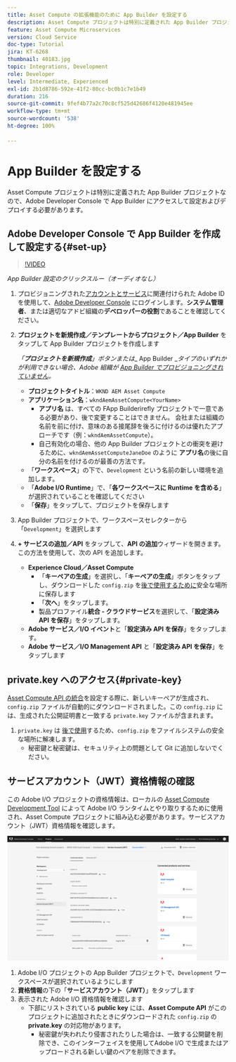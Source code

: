 ```yaml
---
title: Asset Compute の拡張機能のために App Builder を設定する
description: Asset Compute プロジェクトは特別に定義された App Builder プロジェクトなので、Adobe Developer Console で App Builder にアクセスして設定およびデプロイする必要があります。
feature: Asset Compute Microservices
version: Cloud Service
doc-type: Tutorial
jira: KT-6268
thumbnail: 40183.jpg
topic: Integrations, Development
role: Developer
level: Intermediate, Experienced
exl-id: 2b1d8786-592e-41f2-80cc-bc0b1c7e1b49
duration: 216
source-git-commit: 9fef4b77a2c70c8cf525d42686f4120e481945ee
workflow-type: tm+mt
source-wordcount: '538'
ht-degree: 100%

---
```


# App Builder を設定する

Asset Compute プロジェクトは特別に定義された App Builder プロジェクトなので、Adobe Developer Console で App Builder にアクセスして設定およびデプロイする必要があります。

## Adobe Developer Console で App Builder を作成して設定する{#set-up}

>[!VIDEO](https://video.tv.adobe.com/v/40183?quality=12&learn=on)

_App Builder 設定のクリックスルー（オーディオなし）_

1. プロビジョニングされた[アカウントとサービス](./accounts-and-services.md)に関連付けられた Adobe ID を使用して、[Adobe Developer Console](https://console.adobe.io) にログインします。__システム管理者__、または適切なアドビ組織の&#x200B;__デベロッパーの役割__&#x200B;であることを確認してください。
1. __プロジェクトを新規作成／テンプレートからプロジェクト／App Builder__ をタップして App Builder プロジェクトを作成します

   _「__&#x200B;プロジェクトを新規作成&#x200B;__」ボタンまたは__ App Builder __タイプのいずれかが利用できない場合、Adobe 組織が [App Builder でプロビジョニングされていません](#request-adobe-project-app-builder)。_

   + __プロジェクトタイトル__：`WKND AEM Asset Compute`
   + __アプリケーション名__：`wkndAemAssetCompute<YourName>`
      + __アプリ名__ は、すべての FApp Builderirefly プロジェクトで一意である必要があり、後で変更することはできません。 会社または組織の名前を前に付け、意味のある接尾辞を後ろに付けるのは優れたアプローチです（例：`wkndAemAssetCompute`）。
      + 自己有効化の場合、他の App Builder プロジェクトとの衝突を避けるために、`wkndAemAssetComputeJaneDoe` のように __アプリ名__&#x200B;の後に自分の名前を付けるのが最善の方法です。
   + 「__ワークスペース__」の下で、`Development` という名前の新しい環境を追加します。
   + 「__Adobe I/O Runtime__」で、「__各ワークスペースに Runtime を含める__」が選択されていることを確認してください
   + 「__保存__」をタップして、プロジェクトを保存します
1. App Builder プロジェクトで、ワークスペースセレクターから「`Development`」を選択します
1. __+ サービスの追加／API__ をタップして、__API の追加__&#x200B;ウィザードを開きます。この方法を使用して、次の API を追加します。

   + __Experience Cloud／Asset Compute__
      + 「__キーペアの生成__」を選択し、「__キーペアの生成__」ボタンをタップし、ダウンロードした `config.zip` を[後で使用するために](#private-key)安全な場所に保存します
      + 「__次へ__」をタップします。
      + 製品プロファイル&#x200B;__統合 - クラウドサービス__&#x200B;を選択して、「__設定済み API を保存__」をタップします。
   + __Adobe サービス／I/O イベント__&#x200B;と「__設定済み API を保存__」をタップします。
   + __Adobe サービス／I/O Management API__ と「__設定済み API を保存__」をタップします

## private.key へのアクセス{#private-key}

[Asset Compute API の統合](#set-up)を設定する際に、新しいキーペアが生成され、`config.zip` ファイルが自動的にダウンロードされました。この `config.zip` には、生成された公開証明書と一致する `private.key` ファイルが含まれます。

1. `private.key` は [後で使用](../develop/environment-variables.md)するため、`config.zip` をファイルシステムの安全な場所に解凍します。
   + 秘密鍵と秘密鍵は、セキュリティ上の問題として Git に追加しないでください。

## サービスアカウント（JWT）資格情報の確認

この Adobe I/O プロジェクトの資格情報は、ローカルの [Asset Compute Development Tool](../develop/development-tool.md) によって Adobe I/O ランタイムとやり取りするために使用され、Asset Compute プロジェクトに組み込む必要があります。サービスアカウント（JWT）資格情報を確認します。

![Adobe Developer サービスアカウント資格情報](./assets/app-builder/service-account.png)

1. Adobe I/O プロジェクトの App Builder プロジェクトで、`Development` ワークスペースが選択されているようにします
1. __資格情報__&#x200B;の下の「__サービスアカウント（JWT）__」をタップします
1. 表示された Adobe I/O 資格情報を確認します
   + 下部にリストされている __public key__ には、__Asset Compute API__ がこのプロジェクトに追加されたときにダウンロードされた `config.zip` の __private.key__ の対応物があります。 
      + 秘密鍵が失われたり侵害されたりした場合は、一致する公開鍵を削除でき、このインターフェイスを使用してAdobe I/O で生成またはアップロードされる新しい鍵のペアを削除できます。

